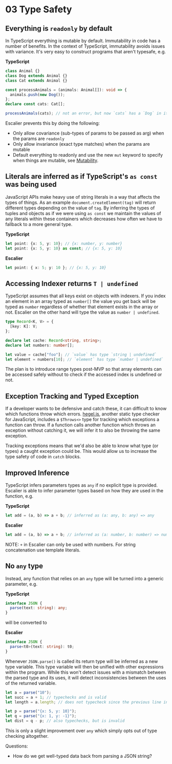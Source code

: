 # 03 Type Safety

## Everything is `readonly` by default

In TypeScript everything is mutable by default. Immutability in code has a
number of benefits. In the context of TypeScript, immutability avoids issues
with variance. It's very easy to construct programs that aren't typesafe, e.g.

**TypeScript**

```ts
class Animal {}
class Dog extends Animal {}
class Cat extends Animal {}

const processAnimals = (animals: Animal[]): void => {
  animals.push(new Dog());
};
declare const cats: Cat[];

processAnimals(cats); // not an error, but now `cats` has a `Dog` in it
```

Escalier prevents this by doing the following:

- Only allow covariance (sub-types of params to be passed as arg) when the
  params are `readonly`
- Only allow invariance (exact type matches) when the params are mutable
- Default everything to readonly and use the new `mut` keyword to specify
  when things are mutable, see [Mutability](06_mutability.md).

## Literals are inferred as if TypeScript's `as const` was being used

JavaScript APIs make heavy use of string literals in a way that affects the
types of things. As an example `document.createElement(tag)` will return
different types depending on the value of `tag`. By inferring the types of
tuples and objects as if we were using `as const` we maintain the values of any
literals within these containers which decreases how often we have to fallback
to a more general type.

**TypeScript**

```ts
let point: {x: 5, y: 10}; // {x: number, y: number}
let point: {x: 5, y: 10} as const; // {x: 5, y: 10}
```

**Escalier**

```ts
let point: { x: 5; y: 10 }; // {x: 5, y: 10}
```

## Accessing Indexer returns `T | undefined`

TypeScript assumes that all keys exist on objects with indexers. If you index an
element in an array typed as `number[]` the value you get back will be typed as
`number` regardless of whether that element exists in the array or not. Escalier
on the other hand will type the value as `number | undefined`.

```ts
type Record<K, V> = {
  [key: K]: V;
};

declare let cache: Record<string, string>;
declare let numbers: number[];

let value = cache["foo"]; // `value` has type `string | undefined`
let element = numbers[10]; // `element` has type `number | undefined`
```

The plan is to introduce range types post-MVP so that array elements can be
accessed safely without to check if the accessed index is undefined or not.

## Exception Tracking and Typed Exception

If a developer wants to be defensive and catch these, it can difficult to know
which functions throw which errors. [hegel.js](https://hegel.js.org), another
static type checker for JavaScript, includes a `$Throws<>` type for tracking
which exceptions a function can throw. If a function calls another function
which throws an exception without catching it, we will infer it to also be
throwing the same exception.

Tracking exceptions means that we'd also be able to know what type (or types) a
caught exception could be. This would allow us to increase the type safety of
code in `catch` blocks.

## Improved Inference

TypeScript infers parameters types as `any` if no explicit type is provided.
Escalier is able to infer parameter types based on how they are used in the
function, e.g.

**TypeScript**

```ts
let add = (a, b) => a + b; // inferred as (a: any, b: any) => any
```

**Escalier**

```ts
let add = (a, b) => a + b; // inferred as (a: number, b: number) => number
```

NOTE: `+` in Escalier can only be used with numbers. For string concatenation use
template literals.

## No `any` type

Instead, any function that relies on an `any` type will be turned into a generic
parameter, e.g.

**TypeScript**

```ts
interface JSON {
  parse(text: string): any;
}
```

will be converted to

**Escalier**

```ts
interface JSON {
  parse<t0>(text: string): t0;
}
```

Whenever `JSON.parse()` is called its return type will be inferred as a new type
variable. This type variable will then be unified with other expressions within
the program. While this won't detect issues with a mismatch between the parsed
type and its uses, it will detect inconsistencies between the uses of the
returned variable.

```ts
let a = parse("10");
let succ = a + 1; // typechecks and is valid
let length = a.length; // does not typecheck since the previous line inferred `a` as a number

let p = parse("{x: 5, y: 10}");
let q = parse("{x: 1, y: -1}");
let dist = q - p; // also typechecks, but is invalid
```

This is only a slight improvement over `any` which simply
opts out of type checking altogether.

Questions:

- How do we get well-typed data back from parsing a JSON string?
